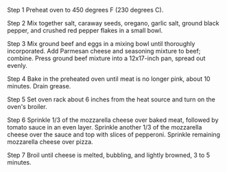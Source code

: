 Step 1
Preheat oven to 450 degrees F (230 degrees C).

Step 2
Mix together salt, caraway seeds, oregano, garlic salt, ground black pepper, and crushed red pepper flakes in a small bowl.

Step 3
Mix ground beef and eggs in a mixing bowl until thoroughly incorporated. Add Parmesan cheese and seasoning mixture to beef; combine. Press ground beef mixture into a 12x17-inch pan, spread out evenly.

Step 4
Bake in the preheated oven until meat is no longer pink, about 10 minutes. Drain grease.

Step 5
Set oven rack about 6 inches from the heat source and turn on the oven's broiler.

Step 6
Sprinkle 1/3 of the mozzarella cheese over baked meat, followed by tomato sauce in an even layer. Sprinkle another 1/3 of the mozzarella cheese over the sauce and top with slices of pepperoni. Sprinkle remaining mozzarella cheese over pizza.

Step 7
Broil until cheese is melted, bubbling, and lightly browned, 3 to 5 minutes.